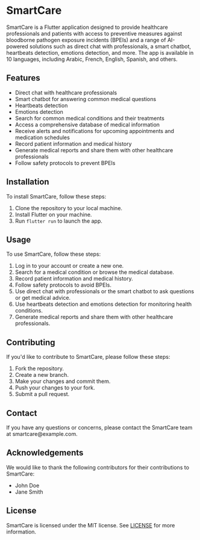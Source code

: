 <!DOCTYPE html>
<html>
  <head>
    <meta charset="utf-8">
    <title>SmartCare</title>
  </head>
  <body>
    <h1>SmartCare</h1>
    <p>SmartCare is a Flutter application designed to provide healthcare professionals and patients with access to preventive measures against bloodborne pathogen exposure incidents (BPEIs) and a range of AI-powered solutions such as direct chat with professionals, a smart chatbot, heartbeats detection, emotions detection, and more. The app is available in 10 languages, including Arabic, French, English, Spanish, and others.</p>
    <h2>Features</h2>
    <ul>
      <li>Direct chat with healthcare professionals</li>
      <li>Smart chatbot for answering common medical questions</li>
      <li>Heartbeats detection</li>
      <li>Emotions detection</li>
      <li>Search for common medical conditions and their treatments</li>
      <li>Access a comprehensive database of medical information</li>
      <li>Receive alerts and notifications for upcoming appointments and medication schedules</li>
      <li>Record patient information and medical history</li>
      <li>Generate medical reports and share them with other healthcare professionals</li>
      <li>Follow safety protocols to prevent BPEIs</li>
    </ul>
    <h2>Installation</h2>
    <p>To install SmartCare, follow these steps:</p>
    <ol>
      <li>Clone the repository to your local machine.</li>
      <li>Install Flutter on your machine.</li>
      <li>Run <code>flutter run</code> to launch the app.</li>
    </ol>
    <h2>Usage</h2>
    <p>To use SmartCare, follow these steps:</p>
    <ol>
      <li>Log in to your account or create a new one.</li>
      <li>Search for a medical condition or browse the medical database.</li>
      <li>Record patient information and medical history.</li>
      <li>Follow safety protocols to avoid BPEIs.</li>
      <li>Use direct chat with professionals or the smart chatbot to ask questions or get medical advice.</li>
      <li>Use heartbeats detection and emotions detection for monitoring health conditions.</li>
      <li>Generate medical reports and share them with other healthcare professionals.</li>
    </ol>
    <h2>Contributing</h2>
    <p>If you'd like to contribute to SmartCare, please follow these steps:</p>
    <ol>
      <li>Fork the repository.</li>
      <li>Create a new branch.</li>
      <li>Make your changes and commit them.</li>
      <li>Push your changes to your fork.</li>
      <li>Submit a pull request.</li>
    </ol>
    <h2>Contact</h2>
    <p>If you have any questions or concerns, please contact the SmartCare team at smartcare@example.com.</p>
    <h2>Acknowledgements</h2>
    <p>We would like to thank the following contributors for their contributions to SmartCare:</p>
    <ul>
      <li>John Doe</li>
      <li>Jane Smith</li>
    </ul>
    <h2>License</h2>
    <p>SmartCare is licensed under the MIT license. See <a href="LICENSE">LICENSE</a> for more information.</p>
</body>
</html>
